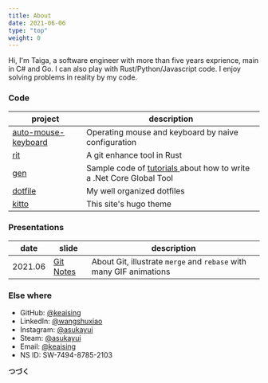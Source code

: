 ```yaml
---
title: About
date: 2021-06-06
type: "top"
weight: 0
---
```


Hi, I'm Taiga, a software engineer with more than five years exprience, main in C# and Go. I can also play with Rust/Python/Javascript code. I enjoy solving problems in reality by my code.

### Code

| project                                                                  | description                                                                                   |
| --------                                                                 | -----------                                                                                   |
| [ auto-mouse-keyboard ](https://github.com/keaising/auto-mouse-keyboard) | Operating mouse and keyboard by naive configuration                                           |
| [ rit ](https://github.com/keaising/rit)                                 | A git enhance tool in Rust                                                                    |
| [ gen ](https://github.com/keaising/gen)                                 | Sample code of [ tutorials ](/tags/cli-in-csharp/) about how to write a .Net Core Global Tool |
| [ dotfile ](https://github.com/keaising/dotfile)                         | My well organized dotfiles                                                                    |
| [ kitto ](https://github.com/keaising/kitto)                             | This site's hugo theme                                                                        |

### Presentations

| date    | slide                                        | description                                                          |
| ---     | ---                                          | ---                                                                  |
| 2021.06 | [Git Notes](https://shuxiao.wang/share/git/) | About Git,  illustrate `merge` and `rebase` with many GIF animations |

### Else where

+ GitHub: [@keaising](https://github.com/keaising)
+ LinkedIn: [@wangshuxiao](https://www.linkedin.com/in/wangshuxiao/)
+ Instagram: [@asukayui](https://www.instagram.com/asukayui/)
+ Steam: [@asukayui](https://steamcommunity.com/id/asukayui/)
+ Email: [@keaising](mailto:keaising@gmail.com)
+ NS ID: SW-7494-8785-2103

**つづく** 
